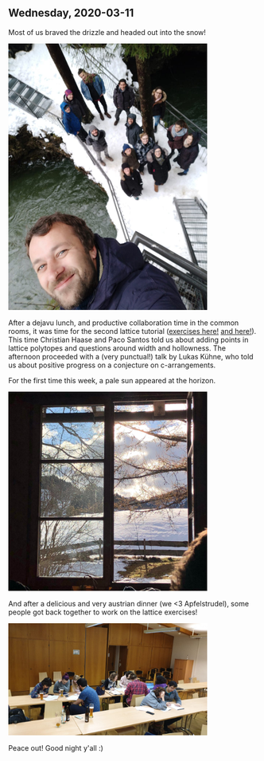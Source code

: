 ---
---

## Wednesday, 2020-03-11

<!---
We don't quite know what happened down in Haus Bergkranz this morning, since
-->
Most of us braved the drizzle and headed out into the snow! 

<img src="./pics/bridge.jpg" width="400">

<!---
(We even met old friends...<img src="./pics/snowman.jpg" width="100"> )
-->

After a dejavu lunch, and productive collaboration time in the common rooms, it was time for the second lattice tutorial ([exercises here!](./exercises/day2triang.pdf) [and here!](./exercises/day2geom.pdf)). This time Christian Haase and Paco Santos told us about adding points in lattice polytopes and questions around width and hollowness. The afternoon proceeded with a (very punctual!) talk by Lukas Kühne, who told us about positive progress on a conjecture on c-arrangements. 

For the first time this week, a pale sun appeared at the horizon.

<img src="./pics/window.jpg" width="400">

And after a delicious and very austrian dinner (we <3 Apfelstrudel), some people got back together to work on the lattice exercises!

<img src="./pics/evening.jpg" width="400">

Peace out! Good night y'all :)






